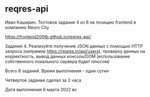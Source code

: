 # reqres-api

Иван Каширин. Тестовое задание 4 из 8 на позицию frontend в компанию Neuro City

https://frontend200tb.github.io/reqres-api/

Задание 4. Реализуйте получение JSON данных с помощью HTTP запроса (например https://reqres.in/api/users), проверку данных на корректность, вывод данных консоль/DOM (использование собственного локального сервера будет плюсом)

Всего 8 заданий. Время выполнения - одни сутки

Четвертое задание сделал за 2 часа

Дата выполнения 6 марта 2022 вс
